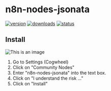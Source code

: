 # n8n-nodes-jsonata

[![version](https://img.shields.io/npm/v/n8n-nodes-jsonata.svg)](https://www.npmjs.org/package/n8n-nodes-jsonata)
[![downloads](https://img.shields.io/npm/dt/n8n-nodes-jsonata.svg)](https://www.npmjs.org/package/n8n-nodes-jsonata)
[![status](https://github.com/lublak/n8n-nodes-jsonata/actions/workflows/node.js.yml/badge.svg)](https://github.com/lublak/n8n-nodes-jsonata/actions/workflows/node.js.yml)

## Install

![This is an image](/assets/install.gif)

1. Go to Settings (Cogwheel)
2. Click on "Community Nodes"
3. Enter "n8n-nodes-jsonata" into the text box.
4. Click on "I understand the risk ..."
5. Click on "Install"
